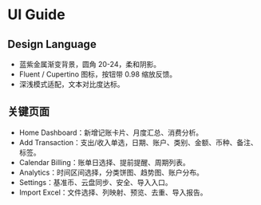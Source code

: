 # UI Guide

## Design Language
- 蓝紫金属渐变背景，圆角 20-24，柔和阴影。
- Fluent / Cupertino 图标，按钮带 0.98 缩放反馈。
- 深浅模式适配，文本对比度达标。

## 关键页面
- Home Dashboard：新增记账卡片、月度汇总、消费分析。
- Add Transaction：支出/收入单选，日期、账户、类别、金额、币种、备注、标签。
- Calendar Billing：账单日选择、提前提醒、周期列表。
- Analytics：时间区间选择，分类饼图、趋势图、账户分布。
- Settings：基准币、云盘同步、安全、导入入口。
- Import Excel：文件选择、列映射、预览、去重、导入报告。

